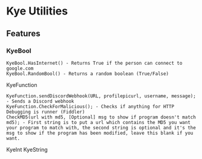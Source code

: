 # Kye Utilities

<h2> Features</h2>

<h3>KyeBool</h3> 

    KyeBool.HasInternet() - Returns True if the person can connect to google.com
    KyeBool.RandomBool() - Returns a random boolean (True/False)
    

KyeFunction

	KyeFunction.sendDiscordWebhook(URL, profilepicurl, username, message); - Sends a Discord webhook
	KyeFunction.CheckForMalicious(); - Checks if anything for HTTP Debugging is runner (Fiddler)
	CheckMD5(url with md5, [Optional] msg to show if program doesn't match md5); - First string is to put a url which contains the MD5 you want your program to match with, the second string is optional and it's the msg to show if the program has been modified, leave this blank if you want.

KyeInt
KyeString
